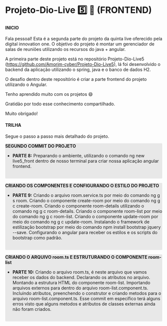 # Projeto-Dio-Live :five: :rocket: (FRONTEND)​

#### INICIO

Fala pessoal! Esta é a segunda parte do projeto da quinta live oferecido pela digital innovation one. O objetivo do projeto é montar um gerenciador de salas de reuniões utilizando os recursos do java + angular.

A primeira parte deste projeto está no repositório Projeto-Dio-Live5 (https://github.com/Amorim-cyber/Projeto-Dio-Live5), lá foi desenvolvido o backend da aplicação utilizando o spring, java e o banco de dados H2.

O desafio dentro deste repositório é criar a parte frontend do projeto utilizando o Angular.

Tenho aprendido muito com os projetos :smile:

Gratidão por todo esse conhecimento compartilhado.

Muito obrigado!

#### TRILHA

Segue o passo a passo mais detalhado do projeto.

<div style="background-color: #E8E8E8; border-radius: 3px;">
   <p><strong>SEGUNDO COMMIT DO PROJETO</strong></p>
    <ul>
        <li><strong>PARTE 8:</strong> Preparando o ambiente, utilizando o comando ng new live5_front dentro de nosso terminal para criar nossa aplicação angular frontend.</li>
    </ul>
    <br>
</div> 

<div style="background-color: #E8E8E8; border-radius: 3px;">
   <p><strong>CRIANDO OS COMPONENTES E CONFIGURANDO O ESTILO DO PROJETO</strong></p>
    <ul>
        <li><strong>PARTE 9:</strong> Criando o arquivo room.service.ts por meio do comando ng g s room. Criando o componente create-room por meio do comando ng g c create-room. Criando o componente room-details utilizando o comando ng g c room-details. Criando o componente room-list por meio do comando ng g c room-list. Criando o componente update-room por meio do comando ng g c update-room. Instalando o framework de estilização bootstrap por meio do comando npm install bootstrap jquery --save. Configurando o angular para receber os estilos e os scripts do bootstrap como padrão.</li>
    </ul>
    <br>
</div> 

<div style="background-color: #E8E8E8; border-radius: 3px;">
   <p><strong>CRIANDO O ARQUIVO room.ts E ESTRUTURANDO O COMPONENTE room-list</strong></p>
    <ul>
        <li><strong>PARTE 10:</strong> Criando o arquivo room.ts, é neste arquivo que vamos receber os dados do backend. Declarando os atributos no arquivo. Montando a estrutura HTML do componente room-list. Importando arquivos externos para dentro do arquivo room-list.component.ts. Incluindo atributos, preenchendo o construtor e criando metodos para o arquivo room-list.component.ts. Esse commit em específico terá alguns erros visto que alguns metodos e atributos de classes externas ainda não foram criados.</li>
    </ul>
    <br>
</div> 

